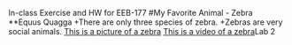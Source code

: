 In-class Exercise and HW for EEB-177
#My Favorite Animal - Zebra
**Equus Quagga
    +There are only three species of zebra.
    +Zebras are very social animals.
[This is a picture of a zebra](https://unsplash.com/photos/UgidX4V13Gc)
[This is a video of a zebra](https://www.youtube.com/watch?v=kWxnadQI5Qw)Lab 2
